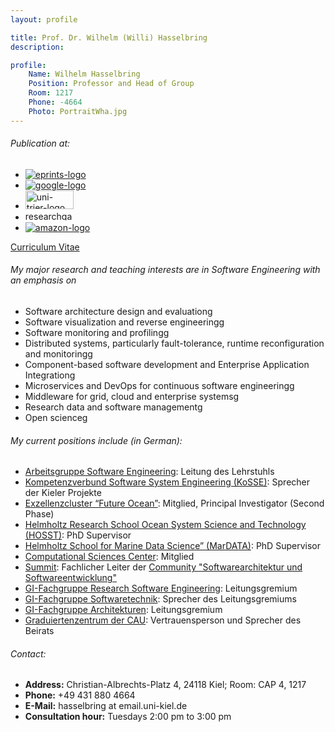 ```yaml
---
layout: profile

title: Prof. Dr. Wilhelm (Willi) Hasselbring
description:

profile:
    Name: Wilhelm Hasselbring
    Position: Professor and Head of Group
    Room: 1217
    Phone: -4664
    Photo: PortraitWha.jpg
---
```


###### Publication at:
* <a href="http://oceanrep.geomar.de/view/creators/e113d8ed-5863-470e-858a-8d09a9c87aba.date.html" title="Publications"><img alt="eprints-logo" src="{{ '/assets/img/Kielprints.png' | prepend: site.baseurl | prepend: site.url }}" /></a>
* <a href="https://scholar.google.de/citations?user=L1C_kM0AAAAJ&amp;hl=de&amp;oi=ao"><img alt="google-logo" src="{{ '/assets/img/Google-Scholar.png' | prepend: site.baseurl | prepend: site.url }}" /></a>
* <a href="http://www.informatik.uni-trier.de/%7Eley/pers/hd/h/Hasselbring:Wilhelm.html"><img alt="uni-trier-logo" src="{{ '/assets/img/uni-trier-logo.png' | prepend: site.baseurl | prepend: site.url }}" style="height:30px; width:77px" /></a>
* <a href="https://www.researchgate.net/profile/Wilhelm_Hasselbring"><img alt="researchgate-logo" src="{{ '/assets/img/ResearchGate.jpg' | prepend: site.baseurl | prepend: site.url }}" style="height:15px; width:77px" /></a>
* <a href="http://www.amazon.de/exec/obidos/search-handle-url/index=books-de&amp;field-author=Hasselbring,%20Wilhelm/"><img alt="amazon-logo" src="{{ '/assets/img/amazon-logo.png' | prepend: site.baseurl | prepend: site.url }}" /></a>

<a href="{{ '/team/short-curriculum-vitae-of-wilhelm-willi-hasselbring/' | prepend: site.baseurl | prepend: site.url }}" title="Short Curriculum Vitae of Wilhelm (Willi) Hasselbring">Curriculum Vitae</a>

###### My major research and teaching interests are in Software Engineering with an emphasis on
* Software architecture design and evaluationg
* Software visualization and reverse engineeringg
* Software monitoring and profilingg
* Distributed systems, particularly fault-tolerance, runtime reconfiguration and monitoringg
* Component-based software development and Enterprise Application Integrationg
* Microservices and DevOps for continuous software engineeringg
* Middleware for grid, cloud and enterprise systemsg
* Research data and software managementg
* Open scienceg

###### My current positions include (in German):
* <a class="internal-link" href="resolveuid/6c27458e-7e3f-443a-8333-2bbb71548f92" title="Software Engineering Group">Arbeitsgruppe Software Engineering</a>: Leitung des Lehrstuhls
* <a href="http://www.kosse-sh.de">Kompetenzverbund Software System Engineering (KoSSE)</a>: Sprecher der Kieler Projekte
* <a href="http://www.ozean-der-zukunft.de/">Exzellenzcluster “Future Ocean”</a>: Mitglied, Principal Investigator (Second Phase)
* <a class="external-link" href="https://www.geomar.de/karriere-campus/campus/doktorandin/hosst">Helmholtz Research School Ocean System Science and Technology (HOSST)</a>: PhD Supervisor
* <a class="external-link" href="https://www.mardata.de/">Helmholtz School for Marine Data Science” (MarDATA)</a>: PhD Supervisor
* <a href="https://www.csc.uni-kiel.de/">Computational Sciences Center</a>: Mitglied
* <a href="https://summit-community.de/">Summit</a>: Fachlicher Leiter der <a href="https://summit-community.de/veranstaltung/softwarearchitektur-softwareentwicklung/">Community "Softwarearchitektur und Softwareentwicklung"</a>
* <a href="https://fg-rse.gi.de/">GI-Fachgruppe Research Software Engineering</a>: Leitungsgremium
* <a href="https://fg-swt.gi.de/">GI-Fachgruppe Softwaretechnik</a>: Sprecher des Leitungsgremiums
* <a href="https://fg-arc.gi.de/">GI-Fachgruppe Architekturen</a>: Leitungsgremium
* <a href="https://www.graduiertenzentrum.uni-kiel.de/">Graduiertenzentrum der CAU</a>: Vertrauensperson und Sprecher des Beirats

###### Contact:
 * **Address:** Christian-Albrechts-Platz 4, 24118 Kiel; Room: CAP 4, 1217
 * **Phone:** +49 431 880 4664
 * **E-Mail:** hasselbring at email.uni-kiel.de
 * **Consultation hour:** Tuesdays 2:00 pm to 3:00 pm
